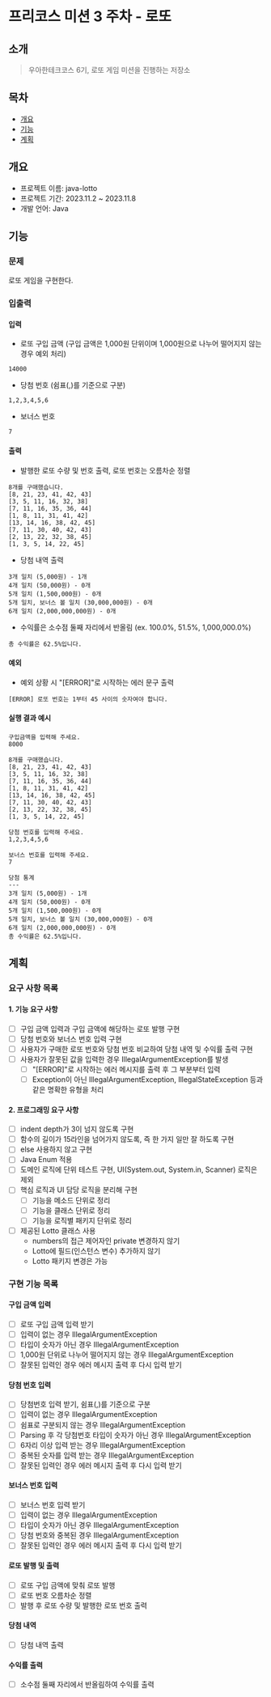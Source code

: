 # 프리코스 미션 3 주차 - 로또

## 소개

> 우아한테크코스 6기, 로또 게임 미션을 진행하는 저장소

## 목차

* [개요](#개요)
* [기능](#기능)
* [계획](#계획)

## 개요

* 프로젝트 이름: java-lotto
* 프로젝트 기간: 2023.11.2 ~ 2023.11.8
* 개발 언어: Java

## 기능

### 문제

로또 게임을 구현한다.

### 입출력

#### 입력

* 로또 구입 금액 (구입 금액은 1,000원 단위이며 1,000원으로 나누어 떨어지지 않는 경우 예외 처리)

```
14000
```

* 당첨 번호 (쉼표(,)를 기준으로 구분)

```
1,2,3,4,5,6
```

* 보너스 번호

```
7
```


#### 출력

* 발행한 로또 수량 및 번호 출력, 로또 번호는 오름차순 정렬

```
8개를 구매했습니다.
[8, 21, 23, 41, 42, 43] 
[3, 5, 11, 16, 32, 38] 
[7, 11, 16, 35, 36, 44] 
[1, 8, 11, 31, 41, 42] 
[13, 14, 16, 38, 42, 45] 
[7, 11, 30, 40, 42, 43] 
[2, 13, 22, 32, 38, 45] 
[1, 3, 5, 14, 22, 45]
```

* 당첨 내역 출력

```
3개 일치 (5,000원) - 1개
4개 일치 (50,000원) - 0개
5개 일치 (1,500,000원) - 0개
5개 일치, 보너스 볼 일치 (30,000,000원) - 0개
6개 일치 (2,000,000,000원) - 0개
```

* 수익률은 소수점 둘째 자리에서 반올림 (ex. 100.0%, 51.5%, 1,000,000.0%)

```
총 수익률은 62.5%입니다.
```

#### 예외

* 예외 상황 시 "[ERROR]"로 시작하는 에러 문구 출력
```
[ERROR] 로또 번호는 1부터 45 사이의 숫자여야 합니다.
```


#### 실행 결과 예시

```
구입금액을 입력해 주세요.
8000

8개를 구매했습니다.
[8, 21, 23, 41, 42, 43] 
[3, 5, 11, 16, 32, 38] 
[7, 11, 16, 35, 36, 44] 
[1, 8, 11, 31, 41, 42] 
[13, 14, 16, 38, 42, 45] 
[7, 11, 30, 40, 42, 43] 
[2, 13, 22, 32, 38, 45] 
[1, 3, 5, 14, 22, 45]

당첨 번호를 입력해 주세요.
1,2,3,4,5,6

보너스 번호를 입력해 주세요.
7

당첨 통계
---
3개 일치 (5,000원) - 1개
4개 일치 (50,000원) - 0개
5개 일치 (1,500,000원) - 0개
5개 일치, 보너스 볼 일치 (30,000,000원) - 0개
6개 일치 (2,000,000,000원) - 0개
총 수익률은 62.5%입니다.
```

## 계획
### 요구 사항 목록

#### 1. 기능 요구 사항
- [ ] 구입 금액 입력과 구입 금액에 해당하는 로또 발행 구현
- [ ] 당첨 번호와 보너스 번호 입력 구현
- [ ] 사용자가 구매한 로또 번호와 당첨 번호 비교하여 당첨 내역 및 수익률 출력 구현
- [ ] 사용자가 잘못된 값을 입력한 경우 IllegalArgumentException를 발생
  - [ ] "[ERROR]"로 시작하는 에러 메시지를 출력 후 그 부분부터 입력
  - [ ] Exception이 아닌 IllegalArgumentException, IllegalStateException 등과 같은 명확한 유형을 처리

#### 2. 프로그래밍 요구 사항
- [ ] indent depth가 3이 넘지 않도록 구현
- [ ] 함수의 길이가 15라인을 넘어가지 않도록, 즉 한 가지 일만 잘 하도록 구현
- [ ] else 사용하지 않고 구현
- [ ] Java Enum 적용
- [ ] 도메인 로직에 단위 테스트 구현, UI(System.out, System.in, Scanner) 로직은 제외
- [ ] 핵심 로직과 UI 담당 로직을 분리해 구현
  - [ ] 기능을 메소드 단위로 정리
  - [ ] 기능을 클래스 단위로 정리
  - [ ] 기능을 로직별 패키지 단위로 정리
- [ ] 제공된 Lotto 클래스 사용
  - numbers의 접근 제어자인 private 변경하지 않기
  - Lotto에 필드(인스턴스 변수) 추가하지 않기
  - Lotto 패키지 변경은 가능

### 구현 기능 목록

#### 구입 금액 입력
- [ ] 로또 구입 금액 입력 받기
- [ ] 입력이 없는 경우 IllegalArgumentException
- [ ] 타입이 숫자가 아닌 경우 IllegalArgumentException
- [ ] 1,000원 단위로 나누어 떨어지지 않는 경우 IllegalArgumentException
- [ ] 잘못된 입력인 경우 에러 메시지 출력 후 다시 입력 받기

#### 당첨 번호 입력
- [ ] 당첨번호 입력 받기, 쉼표(,)를 기준으로 구분
- [ ] 입력이 없는 경우 IllegalArgumentException
- [ ] 쉼표로 구분되지 않는 경우 IllegalArgumentException
- [ ] Parsing 후 각 당첨번호 타입이 숫자가 아닌 경우 IllegalArgumentException
- [ ] 6자리 이상 입력 받는 경우 IllegalArgumentException
- [ ] 중복된 숫자를 입력 받는 경우 IllegalArgumentException
- [ ] 잘못된 입력인 경우 에러 메시지 출력 후 다시 입력 받기

#### 보너스 번호 입력
- [ ] 보너스 번호 입력 받기
- [ ] 입력이 없는 경우 IllegalArgumentException
- [ ] 타입이 숫자가 아닌 경우 IllegalArgumentException
- [ ] 당첨 번호와 중복된 경우 IllegalArgumentException
- [ ] 잘못된 입력인 경우 에러 메시지 출력 후 다시 입력 받기

#### 로또 발행 및 출력
- [ ] 로또 구입 금액에 맞춰 로또 발행
- [ ] 로또 번호 오름차순 정렬
- [ ] 발행 후 로또 수량 및 발행한 로또 번호 출력

#### 당첨 내역
- [ ] 당첨 내역 출력

#### 수익률 출력
- [ ] 소수점 둘째 자리에서 반올림하여 수익률 출력